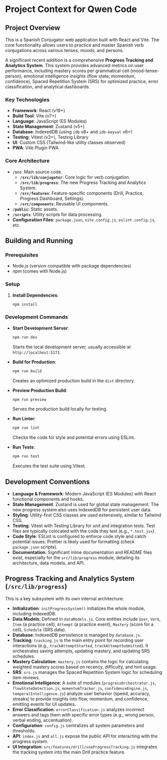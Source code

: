# Project Context for Qwen Code

## Project Overview

This is a Spanish Conjugator web application built with React and Vite. The core functionality allows users to practice and master Spanish verb conjugations across various tenses, moods, and persons.

A significant recent addition is a comprehensive **Progress Tracking and Analytics System**. This system provides advanced metrics on user performance, including mastery scores per grammatical cell (mood-tense-person), emotional intelligence insights (flow state, momentum, confidence), Spaced Repetition System (SRS) for optimized practice, error classification, and analytical dashboards.

### Key Technologies

- **Framework**: React (v19+)
- **Build Tool**: Vite (v7+)
- **Language**: JavaScript (ES Modules)
- **State Management**: Zustand (v5+)
- **Database**: IndexedDB (using `idb` v8+ and `idb-keyval` v6+)
- **Testing**: Vitest (v3+), Testing Library
- **UI**: Custom CSS (Tailwind-like utility classes observed)
- **PWA**: Vite Plugin PWA

### Core Architecture

- **`/src`**: Main source code.
  - **`/src/lib/conjugator`**: Core logic for verb conjugation.
  - **`/src/lib/progress`**: The new Progress Tracking and Analytics System.
  - **`/src/features`**: Feature-specific components (Drill, Practice, Progress Dashboard, Settings).
  - **`/src/components`**: Reusable UI components.
- **`/public`**: Static assets.
- **`/scripts`**: Utility scripts for data processing.
- **Configuration Files**: `package.json`, `vite.config.js`, `eslint.config.js`, etc.

## Building and Running

### Prerequisites

- Node.js (version compatible with package dependencies)
- npm (comes with Node.js)

### Setup

1.  **Install Dependencies**:
    ```bash
    npm install
    ```

### Development Commands

- **Start Development Server**:
    ```bash
    npm run dev
    ```
    Starts the local development server, usually accessible at `http://localhost:5173`.

- **Build for Production**:
    ```bash
    npm run build
    ```
    Creates an optimized production build in the `dist` directory.

- **Preview Production Build**:
    ```bash
    npm run preview
    ```
    Serves the production build locally for testing.

- **Run Linter**:
    ```bash
    npm run lint
    ```
    Checks the code for style and potential errors using ESLint.

- **Run Tests**:
    ```bash
    npm run test
    ```
    Executes the test suite using Vitest.

## Development Conventions

- **Language & Framework**: Modern JavaScript (ES Modules) with React functional components and hooks.
- **State Management**: Zustand is used for global state management. The new progress system also uses IndexedDB for persistent user data.
- **Styling**: Utility-first CSS classes are used extensively, similar to Tailwind CSS.
- **Testing**: Vitest with Testing Library for unit and integration tests. Test files are typically colocated with the code they test (e.g., `*.test.jsx`).
- **Code Style**: ESLint is configured to enforce code style and catch potential issues. Prettier is likely used for formatting (check `package.json` scripts).
- **Documentation**: Significant inline documentation and README files exist, especially for the `src/lib/progress` module, detailing its architecture, data models, and API.

## Progress Tracking and Analytics System (`/src/lib/progress`)

This is a key subsystem with its own internal architecture:

- **Initialization**: `initProgressSystem()` initializes the whole module, including IndexedDB.
- **Data Models**: Defined in `dataModels.js`. Core entities include `User`, `Verb`, `Item` (a practice cell), `Attempt` (a practice event), `Mastery` (score for a cell), `Schedule` (SRS data).
- **Database**: IndexedDB persistence is managed by `database.js`.
- **Tracking**: `tracking.js` is the main entry point for recording user interactions (e.g., `trackAttemptStarted`, `trackAttemptSubmitted`). It orchestrates saving attempts, updating mastery, and updating SRS schedules.
- **Mastery Calculation**: `mastery.js` contains the logic for calculating weighted mastery scores based on recency, difficulty, and hint usage.
- **SRS**: `srs.js` manages the Spaced Repetition System logic for scheduling item reviews.
- **Emotional Intelligence**: A suite of modules (`progressOrchestrator.js`, `flowStateDetection.js`, `momentumTracker.js`, `confidenceEngine.js`, `temporalIntelligence.js`) analyze user behavior (speed, accuracy, streaks) to provide insights into flow, momentum, and confidence, emitting events for UI updates.
- **Error Classification**: `errorClassification.js` analyzes incorrect answers and tags them with specific error types (e.g., wrong person, verbal ending, accentuation).
- **Configuration**: `config.js` centralizes all system parameters and thresholds.
- **API**: `index.js` and `all.js` expose the public API for interacting with the progress system.
- **UI Integration**: `src/features/drill/useProgressTracking.js` integrates the tracking system into the main Drill practice feature.